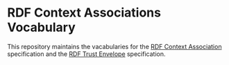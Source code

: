 # RDF Context Associations Vocabulary

This repository maintains the vacabularies for the [RDF Context Association](https://github.com/KNowledgeOnWebScale/rdf-context-associations) 
specification and the [RDF Trust Envelope](https://github.com/KNowledgeOnWebScale/rdf-trust-envelopes) specification.